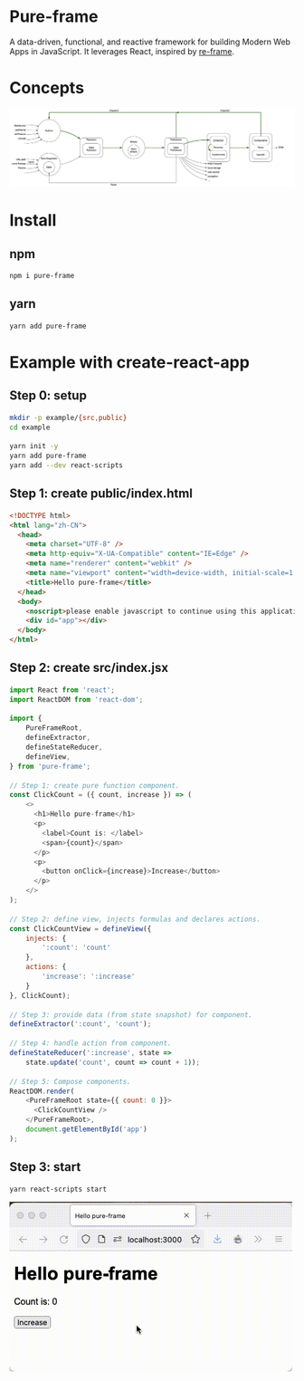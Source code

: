 Pure-frame
====

A data-driven, functional, and reactive framework for building Modern Web Apps in JavaScript. It leverages React, inspired by [re-frame](https://day8.github.io/re-frame/re-frame/).

# Concepts

![Data Flow](https://raw.githubusercontent.com/redraiment/pure-frame/master/data-flow.png)

# Install 

## npm

```sh
npm i pure-frame
```

## yarn

```sh
yarn add pure-frame
```

# Example with create-react-app

## Step 0: setup

```sh
mkdir -p example/{src,public}
cd example

yarn init -y
yarn add pure-frame
yarn add --dev react-scripts
```

## Step 1: create public/index.html

```html
<!DOCTYPE html>
<html lang="zh-CN">
  <head>
    <meta charset="UTF-8" />
    <meta http-equiv="X-UA-Compatible" content="IE=Edge" />
    <meta name="renderer" content="webkit" />
    <meta name="viewport" content="width=device-width, initial-scale=1, maximum-scale=1, user-scalable=no" />
    <title>Hello pure-frame</title>
  </head>
  <body>
    <noscript>please enable javascript to continue using this application.</noscript>
    <div id="app"></div>
  </body>
</html>
```

## Step 2: create src/index.jsx

```js
import React from 'react';
import ReactDOM from 'react-dom';

import {
    PureFrameRoot,
    defineExtractor,
    defineStateReducer,
    defineView,
} from 'pure-frame';

// Step 1: create pure function component.
const ClickCount = ({ count, increase }) => (
    <>
      <h1>Hello pure-frame</h1>
      <p>
        <label>Count is: </label>
        <span>{count}</span>
      </p>
      <p>
        <button onClick={increase}>Increase</button>
      </p>
    </>
);

// Step 2: define view, injects formulas and declares actions.
const ClickCountView = defineView({
    injects: {
        ':count': 'count'
    },
    actions: {
        'increase': ':increase'
    }
}, ClickCount);

// Step 3: provide data (from state snapshot) for component.
defineExtractor(':count', 'count');

// Step 4: handle action from component.
defineStateReducer(':increase', state =>
    state.update('count', count => count + 1));

// Step 5: Compose components.
ReactDOM.render(
    <PureFrameRoot state={{ count: 0 }}>
      <ClickCountView />
    </PureFrameRoot>,
    document.getElementById('app')
);
```

## Step 3: start

```sh
yarn react-scripts start
```

![exapmle.png](https://raw.githubusercontent.com/redraiment/pure-frame/master/example.gif)
